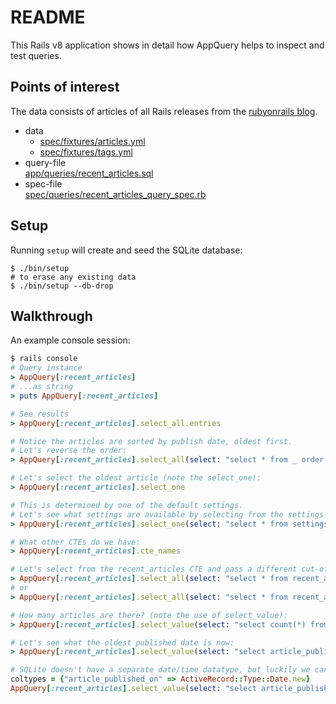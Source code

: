 # README

This Rails v8 application shows in detail how AppQuery helps to inspect and test queries.

## Points of interest

The data consists of articles of all Rails releases from the [rubyonrails blog](https://rubyonrails.org/category/releases).  

- data  
  - [spec/fixtures/articles.yml](spec/fixtures/articles.yml)
  - [spec/fixtures/tags.yml](spec/fixtures/tags.yml)
- query-file  
  [app/queries/recent_articles.sql](app/queries/recent_articles.sql)
- spec-file  
  [spec/queries/recent_articles_query_spec.rb](spec/queries/recent_articles_query_spec.rb)


## Setup

Running `setup` will create and seed the SQLite database:

```
$ ./bin/setup
# to erase any existing data
$ ./bin/setup --db-drop
```

## Walkthrough

An example console session:

```ruby
$ rails console
# Query instance
> AppQuery[:recent_articles]
# ...as string
> puts AppQuery[:recent_articles]

# See results
> AppQuery[:recent_articles].select_all.entries

# Notice the articles are sorted by publish date, oldest first.
# Let's reverse the order:
> AppQuery[:recent_articles].select_all(select: "select * from _ order by article_published_on desc").entries

# Let's select the oldest article (note the select_one):
> AppQuery[:recent_articles].select_one

# This is determined by one of the default settings.
# Let's see what settings are available by selecting from the settings CTE:
> AppQuery[:recent_articles].select_one(select: "select * from settings")

# What other CTEs do we have:
> AppQuery[:recent_articles].cte_names

# Let's select from the recent_articles CTE and pass a different cut-off date:
> AppQuery[:recent_articles].select_all(select: "select * from recent_articles", binds: ["2001"])
# or
> AppQuery[:recent_articles].select_all(select: "select * from recent_articles", binds: [30.years.ago])

# How many articles are there? (note the use of select_value):
> AppQuery[:recent_articles].select_value(select: "select count(*) from recent_articles", binds: [30.years.ago])

# Let's see what the oldest published date is now:
> AppQuery[:recent_articles].select_value(select: "select article_published_on from recent_articles", binds: [30.years.ago])

# SQLite doesn't have a separate date/time datatype, but luckily we can instruct AppQuery to cast it:
coltypes = {"article_published_on" => ActiveRecord::Type::Date.new}
AppQuery[:recent_articles].select_value(select: "select article_published_on from recent_articles", binds: [30.years.ago], cast: coltypes)
```
